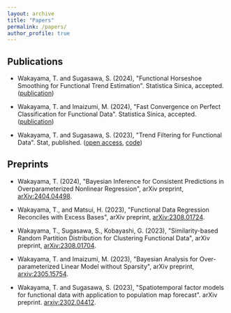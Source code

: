 ```yaml
---
layout: archive
title: "Papers"
permalink: /papers/
author_profile: true
---
```


## Publications

- Wakayama, T. and Sugasawa, S. (2024), "Functional Horseshoe Smoothing for Functional Trend Estimation". Statistica Sinica, accepted. ([publication](https://www3.stat.sinica.edu.tw/LatestART/SS-2022-0297_fp.pdf))

- Wakayama, T. and Imaizumi, M. (2024), "Fast Convergence on Perfect Classification for Functional Data". Statistica Sinica, accepted. ([publication](https://www3.stat.sinica.edu.tw/LatestART/SS-2022-0258_fp.pdf))

- Wakayama, T. and Sugasawa, S. (2023), "Trend Filtering for Functional Data". Stat, published. ([open access](https://onlinelibrary.wiley.com/doi/full/10.1002/sta4.590), [code](https://github.com/TomWaka/Locally-Adaptive-Smoothing-for-Functional-Data))

## Preprints

- Wakayama, T. (2024), "Bayesian Inference for Consistent Predictions in Overparameterized Nonlinear Regression", arXiv preprint, [arXiv:2404.04498](https://arxiv.org/abs/2404.04498).

- Wakayama, T., and Matsui, H. (2023), "Functional Data Regression Reconciles with Excess Bases", arXiv preprint, [arXiv:2308.01724](https://arxiv.org/abs/2308.01724).

- Wakayama, T., Sugasawa, S., Kobayashi, G. (2023), "Similarity-based Random Partition Distribution for Clustering Functional Data", arXiv preprint, [arXiv:2308.01704](https://arxiv.org/abs/2308.01704).

- Wakayama, T. and Imaizumi, M. (2023), "Bayesian Analysis for Over-parameterized Linear Model without Sparsity", arXiv preprint, [arxiv:2305.15754](https://arxiv.org/abs/2305.15754).

- Wakayama, T. and Sugasawa, S. (2023), "Spatiotemporal factor models for functional data with application to population map forecast". arXiv preprint. [arxiv:2302.04412](https://arxiv.org/abs/2302.04412).
